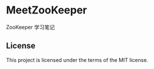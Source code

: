 # MeetZooKeeper
ZooKeeper 学习笔记
## License
This project is licensed under the terms of the MIT license.
